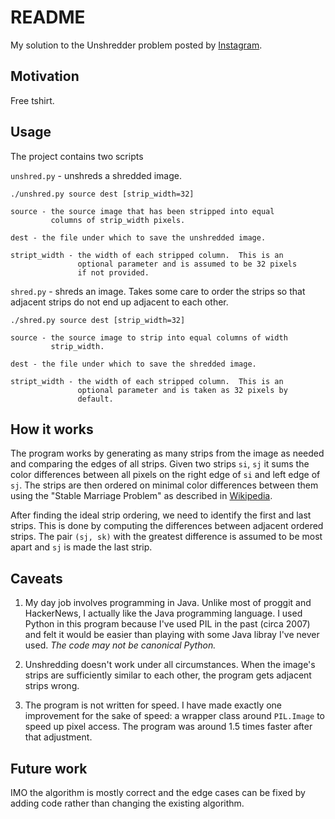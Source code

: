 README
======

My solution to the Unshredder problem posted by [Instagram][1].

Motivation
----------

Free tshirt.

Usage
-----

The project contains two scripts

`unshred.py` - unshreds a shredded image.

    ./unshred.py source dest [strip_width=32]

    source - the source image that has been stripped into equal
             columns of strip_width pixels.
    
    dest - the file under which to save the unshredded image.
    
    stript_width - the width of each stripped column.  This is an
                   optional parameter and is assumed to be 32 pixels
                   if not provided.

`shred.py` - shreds an image.  Takes some care to order the strips so
             that adjacent strips do not end up adjacent to each
             other.

    ./shred.py source dest [strip_width=32]
    
    source - the source image to strip into equal columns of width
             strip_width.
    
    dest - the file under which to save the shredded image.
    
    stript_width - the width of each stripped column.  This is an
                   optional parameter and is taken as 32 pixels by
                   default.

How it works
------------

The program works by generating as many strips from the image as
needed and comparing the edges of all strips.  Given two strips `si`,
`sj` it sums the color differences between all pixels on the right
edge of `si` and left edge of `sj`.  The strips are then ordered on
minimal color differences between them using the "Stable Marriage
Problem" as described in [Wikipedia][2].

After finding the ideal strip ordering, we need to identify the first
and last strips.  This is done by computing the differences between
adjacent ordered strips.  The pair `(sj, sk)` with the greatest
difference is assumed to be most apart and `sj` is made the last
strip.

Caveats
-------

1. My day job involves programming in Java.  Unlike most of proggit and
   HackerNews, I actually like the Java programming language.  I used
   Python in this program because I've used PIL in the past (circa 2007)
   and felt it would be easier than playing with some Java libray I've
   never used.  _The code may not be canonical Python._

2. Unshredding doesn't work under all circumstances.  When the image's
   strips are sufficiently similar to each other, the program gets
   adjacent strips wrong.

3. The program is not written for speed.  I have made exactly one
   improvement for the sake of speed: a wrapper class around
   `PIL.Image` to speed up pixel access.  The program was around 1.5
   times faster after that adjustment.

Future work
-----------

IMO the algorithm is mostly correct and the edge cases can be fixed by
adding code rather than changing the existing algorithm.

[1]: http://instagram-engineering.tumblr.com/post/12651721845/instagram-engineering-challenge-the-unshredder
[2]: http://en.wikipedia.org/wiki/Stable_marriage_problem
